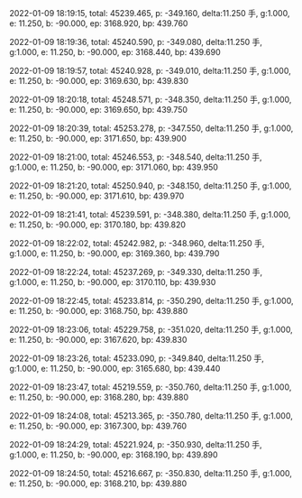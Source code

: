 2022-01-09 18:19:15, total: 45239.465, p: -349.160, delta:11.250 手, g:1.000, e: 11.250, b: -90.000, ep: 3168.920, bp: 439.760

2022-01-09 18:19:36, total: 45240.590, p: -349.080, delta:11.250 手, g:1.000, e: 11.250, b: -90.000, ep: 3168.440, bp: 439.690

2022-01-09 18:19:57, total: 45240.928, p: -349.010, delta:11.250 手, g:1.000, e: 11.250, b: -90.000, ep: 3169.630, bp: 439.830

2022-01-09 18:20:18, total: 45248.571, p: -348.350, delta:11.250 手, g:1.000, e: 11.250, b: -90.000, ep: 3169.650, bp: 439.750

2022-01-09 18:20:39, total: 45253.278, p: -347.550, delta:11.250 手, g:1.000, e: 11.250, b: -90.000, ep: 3171.650, bp: 439.900

2022-01-09 18:21:00, total: 45246.553, p: -348.540, delta:11.250 手, g:1.000, e: 11.250, b: -90.000, ep: 3171.060, bp: 439.950

2022-01-09 18:21:20, total: 45250.940, p: -348.150, delta:11.250 手, g:1.000, e: 11.250, b: -90.000, ep: 3171.610, bp: 439.970

2022-01-09 18:21:41, total: 45239.591, p: -348.380, delta:11.250 手, g:1.000, e: 11.250, b: -90.000, ep: 3170.180, bp: 439.820

2022-01-09 18:22:02, total: 45242.982, p: -348.960, delta:11.250 手, g:1.000, e: 11.250, b: -90.000, ep: 3169.360, bp: 439.790

2022-01-09 18:22:24, total: 45237.269, p: -349.330, delta:11.250 手, g:1.000, e: 11.250, b: -90.000, ep: 3170.110, bp: 439.930

2022-01-09 18:22:45, total: 45233.814, p: -350.290, delta:11.250 手, g:1.000, e: 11.250, b: -90.000, ep: 3168.750, bp: 439.880

2022-01-09 18:23:06, total: 45229.758, p: -351.020, delta:11.250 手, g:1.000, e: 11.250, b: -90.000, ep: 3167.620, bp: 439.830

2022-01-09 18:23:26, total: 45233.090, p: -349.840, delta:11.250 手, g:1.000, e: 11.250, b: -90.000, ep: 3165.680, bp: 439.440

2022-01-09 18:23:47, total: 45219.559, p: -350.760, delta:11.250 手, g:1.000, e: 11.250, b: -90.000, ep: 3168.280, bp: 439.880

2022-01-09 18:24:08, total: 45213.365, p: -350.780, delta:11.250 手, g:1.000, e: 11.250, b: -90.000, ep: 3167.300, bp: 439.760

2022-01-09 18:24:29, total: 45221.924, p: -350.930, delta:11.250 手, g:1.000, e: 11.250, b: -90.000, ep: 3168.190, bp: 439.890

2022-01-09 18:24:50, total: 45216.667, p: -350.830, delta:11.250 手, g:1.000, e: 11.250, b: -90.000, ep: 3168.210, bp: 439.880